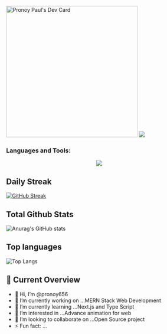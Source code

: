 <a href="https://app.daily.dev/pronoypaul"><img src="https://api.daily.dev/devcards/v2/TZMgHmz55POH12FKOXVaJ.png?cache=1" width="356" alt="Pronoy Paul's Dev Card"/></a>
 <img src="[https://skillicons.dev/icons?i=html,css,tailwind,js,c,react,redux,nextjs,nodejs,express,mongodb,firebase&perline=4](https://drive.google.com/file/d/1enZlrV7CTX6ZdWYF2sMrF2vbRUz5XzHC/view?usp=sharing)" />


<h3 align="left">Languages and Tools:</h3>

<p align="center">
  <a href="https://skillicons.dev">
    <img src="https://skillicons.dev/icons?i=html,css,tailwind,js,c,react,redux,nextjs,nodejs,express,mongodb,firebase&perline=4" />
  </a>
</p>

<h2 align="left">Daily Streak</h2>



[![GitHub Streak](https://streak-stats.demolab.com?user=pronoy656&theme=aura&hide_border=true)](https://git.io/streak-stats)

<h2 align="left">Total Github Stats</h2>

![Anurag's GitHub stats](https://github-readme-stats.vercel.app/api?username=pronoy656&show_icons=true&theme=highcontrast)

<h2 align="left">Top languages</h2>

![Top Langs](https://github-readme-stats.vercel.app/api/top-langs/?username=pronoy656&layout=compact&theme=highcontrast)

<h2 align="left">👀 Current Overview</h2>

- 👋 Hi, I’m @pronoy656
- 🔭 I’m currently working on ...MERN Stack Web Development 
- 🌱 I’m currently learning ...Next.js and Type Script
- 👀 I’m interested in ...Advance animation for web
- 💞️ I’m looking to collaborate on ...Open Source project
- ⚡ Fun fact: ...



